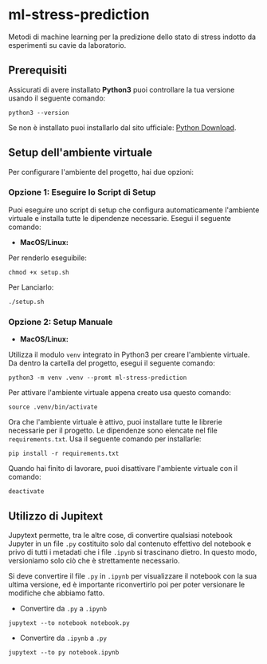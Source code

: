 # ml-stress-prediction
Metodi di machine learning per la predizione dello stato di stress indotto da esperimenti su cavie da laboratorio.

## Prerequisiti

Assicurati di avere installato **Python3** puoi controllare la tua versione usando il seguente comando:
```
python3 --version
```
Se non è installato puoi installarlo dal sito ufficiale: <a href="https://www.python.org/downloads/" target="_blank">Python Download</a>.

## Setup dell'ambiente virtuale

Per configurare l'ambiente del progetto, hai due opzioni:

### Opzione 1: Eseguire lo Script di Setup

Puoi eseguire uno script di setup che configura automaticamente l'ambiente virtuale e installa tutte le dipendenze necessarie. Esegui il seguente comando:

- **MacOS/Linux:**

Per renderlo eseguibile:
```
chmod +x setup.sh
```
Per Lanciarlo:
```
./setup.sh
```
### Opzione 2: Setup Manuale

- **MacOS/Linux:**

Utilizza il modulo `venv` integrato in Python3 per creare l'ambiente virtuale. Da dentro la cartella del progetto, esegui il seguente comando:
```
python3 -m venv .venv --promt ml-stress-prediction
```

Per attivare l'ambiente virtuale appena creato usa questo comando:
```
source .venv/bin/activate
```

Ora che l'ambiente virtuale è attivo, puoi installare tutte le librerie necessarie per il progetto. Le dipendenze sono elencate nel file `requirements.txt`. Usa il seguente comando per installarle:
```
pip install -r requirements.txt
```

Quando hai finito di lavorare, puoi disattivare l'ambiente virtuale con il comando:
```
deactivate
```

## Utilizzo di Jupitext

Jupytext permette, tra le altre cose, di convertire qualsiasi notebook Jupyter in un file `.py` costituito solo dal contenuto effettivo del notebook e privo di tutti i metadati che i file `.ipynb` si trascinano dietro. In questo modo, versioniamo solo ciò che è strettamente necessario.

Si deve convertire il file `.py` in `.ipynb` per visualizzare il notebook con la sua ultima versione, ed è importante riconvertirlo poi per poter versionare le modifiche che abbiamo fatto.

- Convertire da `.py` a `.ipynb`
```
jupytext --to notebook notebook.py
```

- Convertire da `.ipynb` a `.py`
```
jupytext --to py notebook.ipynb 
```